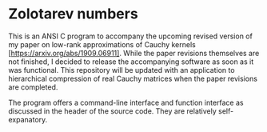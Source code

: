 # Zolotarev numbers

This is an ANSI C program to accompany the upcoming revised version of my paper on low-rank approximations of Cauchy kernels [https://arxiv.org/abs/1909.06911]. While the paper revisions themselves are not finished, I decided to release the accompanying software as soon as it was functional. This repository will be updated with an application to hierarchical compression of real Cauchy matrices when the paper revisions are completed.

The program offers a command-line interface and function interface as discussed in the header of the source code. They are relatively self-expanatory.
